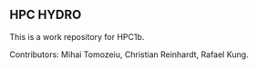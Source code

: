 ## HPC HYDRO
This is a work repository for HPC1b.

Contributors: Mihai Tomozeiu, Christian Reinhardt, Rafael Kung.
